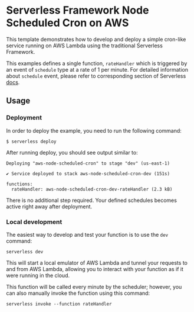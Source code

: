 <!--
title: 'AWS Node Scheduled Cron example in NodeJS'
description: 'This is an example of creating a function that runs as a cron job using the serverless ''schedule'' event.'
layout: Doc
framework: v4
platform: AWS
language: nodeJS
priority: 1
authorLink: 'https://github.com/0dj0bz'
authorName: 'Rob Abbott'
authorAvatar: 'https://avatars3.githubusercontent.com/u/5679763?v=4&s=140'
-->

# Serverless Framework Node Scheduled Cron on AWS

This template demonstrates how to develop and deploy a simple cron-like service running on AWS Lambda using the traditional Serverless Framework.

This examples defines a single function, `rateHandler` which is triggered by an event of `schedule` type at a rate of 1 per minute. For detailed information about `schedule` event, please refer to corresponding section of Serverless [docs](https://serverless.com/framework/docs/providers/aws/events/schedule/).

## Usage

### Deployment

In order to deploy the example, you need to run the following command:

```
$ serverless deploy
```

After running deploy, you should see output similar to:

```
Deploying "aws-node-scheduled-cron" to stage "dev" (us-east-1)

✔ Service deployed to stack aws-node-scheduled-cron-dev (151s)

functions:
  rateHandler: aws-node-scheduled-cron-dev-rateHandler (2.3 kB)

```

There is no additional step required. Your defined schedules becomes active right away after deployment.

### Local development

The easiest way to develop and test your function is to use the `dev` command:

```
serverless dev
```

This will start a local emulator of AWS Lambda and tunnel your requests to and from AWS Lambda, allowing you to interact with your function as if it were running in the cloud.

This function will be called every minute by the scheduler; however, you can also manually invoke the function using this command:

```
serverless invoke --function rateHandler
```
